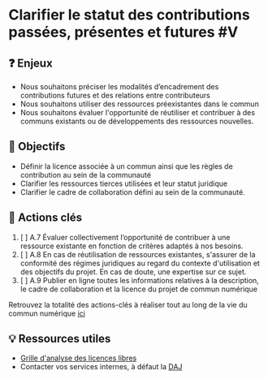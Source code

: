 # Clarifier le statut des contributions passées, présentes et futures \#V

## ❓ Enjeux

* Nous souhaitons préciser les modalités d’encadrement des contributions futures et des relations entre contributeurs
* Nous souhaitons utiliser des ressources préexistantes dans le commun
* Nous souhaitons évaluer l'opportunité de réutiliser et contribuer à des communs existants ou de développements des ressources nouvelles.

## 🎯 Objectifs

* Définir la licence associée à un commun ainsi que les règles de contribution au sein de la communauté
* Clarifier les ressources tierces utilisées et leur statut juridique
* Clarifier le cadre de collaboration défini au sein de la communauté.

## 📑 Actions clés

1. [ ] A.7 Évaluer collectivement l’opportunité de contribuer à une ressource existante en fonction de critères adaptés à nos besoins.
2. [ ] A.8 En cas de réutilisation de ressources existantes, s'assurer de la conformité des régimes juridiques au regard du contexte d'utilisation et des objectifs du projet. En cas de doute, une expertise sur ce sujet.
3. [ ] A.9 Publier en ligne toutes les informations relatives à la description, le cadre de collaboration et la licence du projet de commun numérique

Retrouvez la totalité des actions-clés à réaliser tout au long de la vie du commun numérique [ici](../recapitulatif-des-actions-cles.md)

## 💡 Ressources utiles

* [Grille d'analyse des licences libres](https://vvlibri.org/fr/licences/analysis)
* Contacter vos services internes, à défaut la [DAJ](https://www.economie.gouv.fr/apie/coordonnees) 

